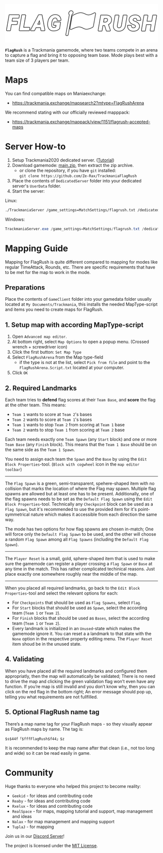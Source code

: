![FlagRush Logo](Assets/png/mark.png)

**`FlagRush`** is a Trackmania gamemode, where two teams compete in an arena to capture a flag and bring it to opposing team base. Mode plays best with a team size of 3 players per team.

# Maps

You can find compatible maps on Maniaexchange:
- https://trackmania.exchange/mapsearch2?mtype=FlagRushArena

We recommend stating with our officially reviewed mapppack:
- https://trackmania.exchange/mappack/view/1151/flagrush-accepted-maps

# Server How-to

1. Setup Trackmania2020 dedicated server. ([Tutorial](https://forums.ubisoft.com/showthread.php/2242192-Tutorial-Trackmania-2020-Dedicated-Server))
2. Download gamemode: [main.zip](https://github.com/Ze-Rax/TrackmaniaFlagRush/archive/refs/heads/main.zip), then extract the zip archive.
   - or clone the repository, if you have `git` installed: \
  	`git clone https://github.com/Ze-Rax/TrackmaniaFlagRush`
3. Place the contents of `DedicatedServer` folder into your dedicated server's `UserData` folder.
4. Start the server:

Linux:
```bash
./TrackmaniaServer /game_settings=MatchSettings/flagrush.txt /dedicated_cfg=dedicated_cfg.txt
```

Windows:
```powershell
TrackmaniaServer.exe /game_settings=MatchSettings/flagrush.txt /dedicated_cfg=dedicated_cfg.txt
```

# Mapping Guide

Mapping for FlagRush is quite different compared to mapping for modes like regular TimeAttack,
Rounds, etc. There are specific requirements that have to be met for the map to work in the mode.

## Preparations

Place the contents of `GameClient` folder into your gamedata folder usually located at `My Documents/Trackmania`, this installs the needed MapType-script and items you need to create maps for FlagRush.

## 1. Setup map with according MapType-script

1. Open `Advanced map editor`.
2. At bottom right, select `Map Options` to open a popup menu. (Crossed wrench + screwdriver icon)
3. Click the first button: `Set Map Type`
4. Select `FlagRushArena` from the Map type-field
   - if the type is not at the list, select `Pick from file` and point to the `FlagRushArena.Script.txt` located at your computer.
6. Click `OK`

## 2. Required Landmarks

Each team tries to **defend** flag scores at their `Team Base`, and **score** the flag at the other team. This means:

  - `Team 1` wants to score at `Team 2`'s bases
  - `Team 2` wants to score at `Team 1`'s bases
  - `Team 1` wants to stop `Team 2` from scoring at `Team 1` base
  - `Team 2` wants to stop `Team 1` from scoring at `Team 2` base


Each team needs exactly one `Team Spawn` (any `Start` block) and one or more `Team Base` (any `Finish` block). This means that the `Team 1 Base` should be on the same side as the `Team 1 Spawn`.

You need to assign each team the `Spawn` and the `Base` by using the `Edit Block Properties`-tool. (`Block with cogwheel` icon in the `map editor toolbar`)

---

The `Flag Spawn` is a green, semi-transparent, spehere-shaped item with no collision that marks the location of where the Flag may spawn. Multiple flag spawns are allowed but at least one has to be present. Additionally, one of the flag spawns needs to be set as the `Default Flag Spawn` using the `Edit Block Properties`-tool.
Technically any `Checkpoint` block can be used as a `Flag Spawn`, but it's recommended to use the provided item for it's point-symmetrical nature which makes it accessible from each direction the same way.

The mode has two options for how flag spawns are chosen in-match; One will force only the `Default Flag Spawn` to be used, and the other will choose a random `Flag Spawn` among all `Flag Spawns` (including the `Default Flag Spawn`).

---

The `Player Reset` is a small, gold, sphere-shaped item that is used to make sure the gamemode can register a player crossing a `Flag Spawn` or `Base` at any time in the match. This has rather complicated techinical reasons. Just place exactly one somewhere roughly near the middle of the map.

---

When you placed all required landmarks, go back to the `Edit Block Properties`-tool and select the relevant options for each:

  - For `Checkpoints` that should be used as `Flag Spawns`, select `Flag`.
  - For `Start` blocks that should be used as `Spawn`, select the according team (`Team 1` or `Team 2`).
  - For `Finish` blocks that should be used as `Bases`, select the according team (`Team 1` or `Team 2`).
  - Every landmark is initialized in an `Unused`-state which makes the gamemode ignore it. You can reset a a landmark to that state with the `None` option in the respective property editing menu. The `Player Reset` item shoud be in the unused state.

## 4. Validating

When you have placed all the required landmarks and configured them appropriatly, then the map will automatically be validated; There is no need to drive the map and clicking the green validation flag won’t even have any function. If you’re map is still invalid and you don’t know why, then you can click on the red flag in the bottom right; An error message should pop up, telling you what requirements are not fullfilled.


## 5. Optional FlagRush name tag

There’s a map name tag for your FlagRush maps - so they visually appear as FlagRush maps by name. The tag is:

```
$s$44f「$fffFlagRush$f44」$z
```

It is recommended to keep the map name after that clean (i.e., not too long and wide) so it can be read easily in game.

# Community

Huge thanks to everyone who helped this project to become reality:

- `Geekid` - for ideas and contributing code
- `Reaby` - for ideas and contributing code
- `Rxelux` - for ideas and contributing code
- `RealSpace` - for maps, mapping tutorial and support, map management and ideas
- `Nalax` - for map management and mapping support
- `TuplaJ` - for mapping

Join us in our [Discord Server](https://discord.gg/J6ApdyRqEZ)!

The project is licensed under the [MIT License](LICENSE).